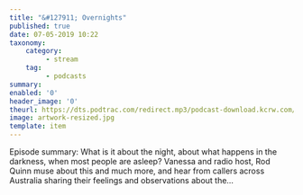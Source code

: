 ```yaml
---
title: "&#127911; Overnights"
published: true
date: 07-05-2019 10:22
taxonomy:
    category:
         - stream
    tag:
         - podcasts
summary:
enabled: '0'
header_image: '0'
theurl: https://dts.podtrac.com/redirect.mp3/podcast-download.kcrw.com/kcrw/audio/podcast/etc/nw/KCRW-nocturne-overnights-190423.mp3
image: artwork-resized.jpg
template: item
---
```

 
Episode summary: What is it about the night, about what happens in the darkness, when most people are asleep? Vanessa and radio host, Rod Quinn muse about this and much more, and hear from callers across Australia sharing their feelings and observations about the…
